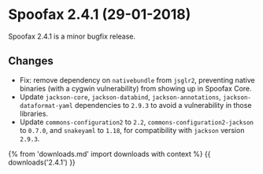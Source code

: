 # Spoofax 2.4.1 (29-01-2018)

Spoofax 2.4.1 is a minor bugfix release.

## Changes

-   Fix: remove dependency on `nativebundle` from `jsglr2`, preventing
    native binaries (with a cygwin vulnerability) from showing up in
    Spoofax Core.
-   Update `jackson-core`, `jackson-databind`, `jackson-annotations`,
    `jackson-dataformat-yaml` dependencies to `2.9.3` to avoid a
    vulnerability in those libraries.
-   Update `commons-configuration2` to `2.2`,
    `commons-configuration2-jackson` to `0.7.0`, and `snakeyaml` to
    `1.18`, for compatibility with `jackson` version `2.9.3`.

{% from 'downloads.md' import downloads with context %}
{{ downloads('2.4.1') }}
